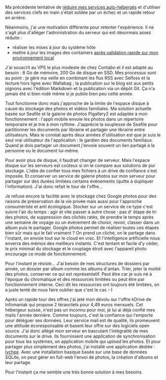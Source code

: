 <!-- title: Réduire la voilure (bis)  -->
<!-- category: Hébergement -->

Ma précédente  tentative de [réduire mes services auto-hébergés](https://blogduyax.madyanne.fr/2019/reduire-la-voilure/) et d'utiliser des services clefs en main s'était soldée par un échec et un rapide retour en arrière. 

Néanmoins, j'ai une motivation différente pour retenter l'expérience. Il ne s'agit plus d'alléger l'administration du serveur qui est désormais assez réduite :
 
- réaliser les mises à jour du système hôte
- mettre à jour les images des containers [après validation rapide sur mon environnement local](https://blogduyax.madyanne.fr/2022/tester-en-local-avec-https/) 

J'ai souscrit au VPS le plus modeste de chez Contabo et il est adapté au besoin : 8 Go de mémoire, 200 Go de disque en SSD. Mes processus sont au point : je gère ma veille en combinant les flux RSS avec Selfoss et la lecture hors ligne avec Wallabag ; la publication sur le blog est aux petits oignons avec l'édition Markdown et la publication via un dépôt Git. Ça n'a jamais été si bien rodé même si je publie bien peu cette année. 

Tout fonctionne donc mais j'approche de la limite de l'espace disque à cause du stockage des photos et vidéos familiales. Ma solution actuelle basée sur Seafile et la galerie de photos Pigallery2 est adaptée à mon fonctionnement : l'appli mobile envoie les photos dans un répertoire temporaire et je trie à mon rythme. J'apprécie la souplesse de Seafile pour partitionner les documents par librairie et partager une librairie entre utilisateurs. Mais le constat après deux années d'utilisation est que je suis le seul vrai utilisateur de l'application : le gardien des documents familiaux. Quand je dois partager un document j'envoie souvent un lien partagé à la personne ou le document lui-même. 

Pour avoir plus de disque, il faudrait changer de serveur. Mais l'espace disque sur les serveurs est coûteux si on le compare aux solutions de pur stockage. L'idée de confier tous mes fichiers à un drive de confiance s'est imposée. Et conserver un service de galerie photos sur mon serveur pour partager sur des durées limitées certains événements (quitte à dupliquer l'information). J'ai donc refait le tour de l'offre... 

Je refuse encore la facilité avec le stockage chez Google photos pour des raisons de préservation de la vie privée mais aussi pour l'approche consumériste et anti écologique. Stocker sur un service de ce type c'est suivre l'air du temps : agir et vite passer à autre chose : pas d' étape de tri des photos, de suppression des clichés ratés, de prendre le temps après une semaine de voyage ou un évènement de choisir, revoir, classer dans un album puis le partager. Google photos permet de réaliser toutes ces étapes bien sûr mais qui le fait vraiment ? On prend un cliché, on le partage dans l'instant, on envoie tout sur le cloud en vrac. Et l'intelligence artificielle nous enverra des mémos des meilleurs instants. C'est tentant et facile d'y céder,  le prix minimal du stockage et le couplage étroit avec l'appareil photo encourage ce mode de fonctionnement.

Pour l'instant je résiste... J'ai besoin de mes structures de dossiers par année, un dossier par album comme les albums d'antan. Trier, jeter la moitié des photos, conserver ce qui est représentatif. Peut être car je suis né à l'époque du chromatique et des ressources limitées ou peut être par fonctionnement interne. Ceci dit les ressources ont toujours été limitées, on a juste tenté de nous faire oublier que c'est le cas :-)

Après un rapide tour des offres j'ai jeté mon dévolu sur l'offre kDrive de Infomaniak qui propose 2 téraoctets pour 4,49 euros mensuels. Cet hébergeur suisse, n'est pas un inconnu pour moi, je lui ai déjà confié mes mails l'année dernière. Comme toujours, c'est la confiance qui l'emporte pour déléguer ses données. Leur service mail est de qualité, ils promeuvent une attitude écoresponsable et basent leur offre sur des logiciels open source. J'ai donc allégé mon serveur en basculant l'intégralité de mes documents sur le drive. Ils fournissent une application de synchronisation pour tous les systèmes, un application mobile qui *upload* les photos. Et pour partager plus simplement des photos, j'ai installé une application dédiée : [lychee](https://lychee.electerious.com). Avec une installation basique basée sur une base de données SQLite, on peut gérer en full-web l'envoi de photos, la création d'albums et leur partage. 

Pour l'instant ça me semble une très bonne solution à mes besoins.
